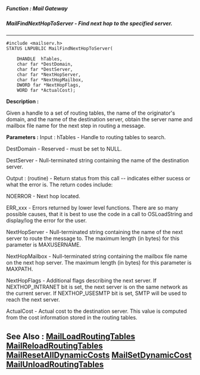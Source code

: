 ##### Function : Mail Gateway
##### MailFindNextHopToServer - Find next hop to the specified server.
---
```
#include <mailserv.h>
STATUS LNPUBLIC MailFindNextHopToServer(

	DHANDLE  hTables,
	char far *DestDomain,
	char far *DestServer,
	char far *NextHopServer,
	char far *NextHopMailbox,
	DWORD far *NextHopFlags,
	WORD far *ActualCost);
```
**Description :**

Given a handle to a set of routing tables, the name of the originator's domain, 
and the name of the destination server, obtain the server name and mailbox file 
name for the next step in routing a message.

**Parameters :**
Input :
hTables  -  Handle to routing tables to search.

DestDomain  -  Reserved - must be set to NULL.

DestServer  -  Null-terminated string containing the name of the destination server.

Output :
(routine)  -  Return status from this call -- indicates either sucess or what the error is. The return codes include:

NOERROR - Next hop located.

ERR_xxx - Errors returned by lower level functions.  There are so many possible causes, that it is best to use the code in a call to OSLoadString and display/log the error for the user. 


NextHopServer  -  Null-terminated string containing the name of the next server to route the message to.  The maximum length (in bytes) for this parameter is MAXUSERNAME.

NextHopMailbox  -  Null-terminated string containing the mailbox file name on the next hop server.  The maximum length (in bytes) for this parameter is MAXPATH.

NextHopFlags  -  Additional flags describing the next server.  If NEXTHOP_INTRANET bit is set, the next server is on the same network as the current server.  If NEXTHOP_USESMTP	 bit is set, SMTP will be used to reach the next server.

ActualCost  -  Actual cost to the destination server.  This value is computed from the cost information stored in the routing tables.


**See Also :**
[MailLoadRoutingTables](/domino-c-api-docs/reference/Func/MailLoadRoutingTables)
[MailReloadRoutingTables](/domino-c-api-docs/reference/Func/MailReloadRoutingTables)
[MailResetAllDynamicCosts](/domino-c-api-docs/reference/Func/MailResetAllDynamicCosts)
[MailSetDynamicCost](/domino-c-api-docs/reference/Func/MailSetDynamicCost)
[MailUnloadRoutingTables](/domino-c-api-docs/reference/Func/MailUnloadRoutingTables)
---
